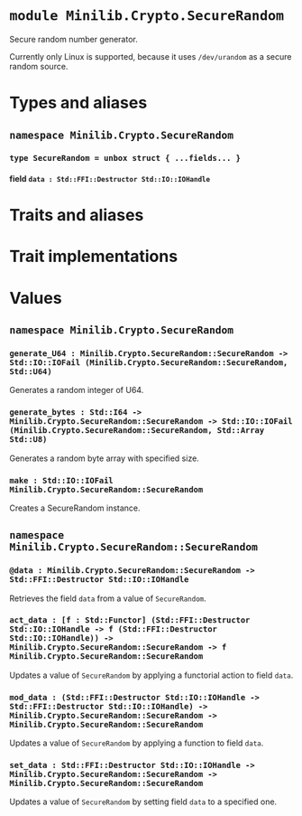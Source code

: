 # `module Minilib.Crypto.SecureRandom`

Secure random number generator.

Currently only Linux is supported, because it uses `/dev/urandom` as a secure random source.

# Types and aliases

## `namespace Minilib.Crypto.SecureRandom`

### `type SecureRandom = unbox struct { ...fields... }`

#### field `data : Std::FFI::Destructor Std::IO::IOHandle`

# Traits and aliases

# Trait implementations

# Values

## `namespace Minilib.Crypto.SecureRandom`

### `generate_U64 : Minilib.Crypto.SecureRandom::SecureRandom -> Std::IO::IOFail (Minilib.Crypto.SecureRandom::SecureRandom, Std::U64)`

Generates a random integer of U64.

### `generate_bytes : Std::I64 -> Minilib.Crypto.SecureRandom::SecureRandom -> Std::IO::IOFail (Minilib.Crypto.SecureRandom::SecureRandom, Std::Array Std::U8)`

Generates a random byte array with specified size.

### `make : Std::IO::IOFail Minilib.Crypto.SecureRandom::SecureRandom`

Creates a SecureRandom instance.

## `namespace Minilib.Crypto.SecureRandom::SecureRandom`

### `@data : Minilib.Crypto.SecureRandom::SecureRandom -> Std::FFI::Destructor Std::IO::IOHandle`

Retrieves the field `data` from a value of `SecureRandom`.

### `act_data : [f : Std::Functor] (Std::FFI::Destructor Std::IO::IOHandle -> f (Std::FFI::Destructor Std::IO::IOHandle)) -> Minilib.Crypto.SecureRandom::SecureRandom -> f Minilib.Crypto.SecureRandom::SecureRandom`

Updates a value of `SecureRandom` by applying a functorial action to field `data`.

### `mod_data : (Std::FFI::Destructor Std::IO::IOHandle -> Std::FFI::Destructor Std::IO::IOHandle) -> Minilib.Crypto.SecureRandom::SecureRandom -> Minilib.Crypto.SecureRandom::SecureRandom`

Updates a value of `SecureRandom` by applying a function to field `data`.

### `set_data : Std::FFI::Destructor Std::IO::IOHandle -> Minilib.Crypto.SecureRandom::SecureRandom -> Minilib.Crypto.SecureRandom::SecureRandom`

Updates a value of `SecureRandom` by setting field `data` to a specified one.